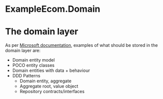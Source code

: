 # ExampleEcom.Domain
# The domain layer

As per [Microsoft documentation](https://docs.microsoft.com/en-us/dotnet/architecture/microservices/microservice-ddd-cqrs-patterns/ddd-oriented-microservice#layers-in-ddd-microservices), examples of what should be stored in the domain layer are:
- Domain entity model
- POCO entity classes
- Domain entities with data + behaviour
- DDD Patterns
  - Domain entity, aggregate
  - Aggregate root, value object
  - Repository contracts/interfaces